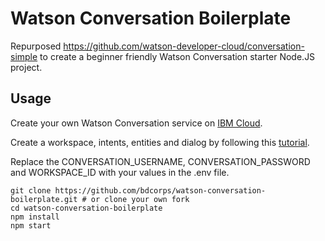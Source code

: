 # Watson Conversation Boilerplate

Repurposed https://github.com/watson-developer-cloud/conversation-simple to create a beginner friendly Watson Conversation starter Node.JS project. 

## Usage
Create your own Watson Conversation service on [IBM Cloud](www.bluemix.net).

Create a workspace, intents, entities and dialog by following this [tutorial](https://www.youtube.com/watch?v=ELwWhJGE2P8).

Replace the CONVERSATION_USERNAME, CONVERSATION_PASSWORD and WORKSPACE_ID with your values in the .env file.

```
git clone https://github.com/bdcorps/watson-conversation-boilerplate.git # or clone your own fork
cd watson-conversation-boilerplate
npm install
npm start
```

